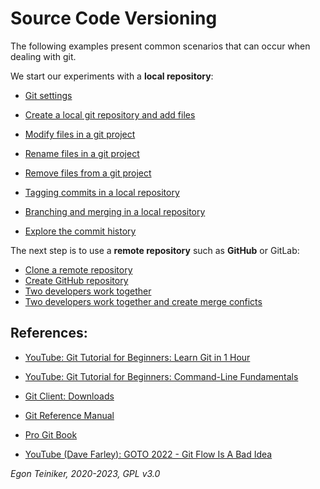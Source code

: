 # Source Code Versioning

The following examples present common scenarios that can occur when dealing with git.

We start our experiments with a **local repository**:

* [Git settings](doc/GitSettings.md)
* [Create a local git repository and add files](doc/CreateGitRepositoryAndAddFiles.md)
* [Modify files in a git project](doc/ModifyProjectFiles.md)
* [Rename files in a git project](doc/RenameProjectFiles.md)
* [Remove files from a git project](doc/RemoveProjectFiles.md)

* [Tagging commits in a local repository](doc/TaggingLocalRepository.md)
* [Branching and merging in a local repository](doc/BranchingLocalRepository.md)
* [Explore the commit history](doc/ExploreCommitHistory.md)

The next step is to use a **remote repository** such as **GitHub** or GitLab:

* [Clone a remote repository](doc/CloneRemoteRepository.md)
* [Create GitHub repository](doc/CreateGitHubRepository.md)
* [Two developers work together](doc/TwoDevelopersNoConflicts.md)
* [Two developers work together and create merge conficts](doc/TwoDevelopersWithMergeConflict.md)


## References:
* [YouTube: Git Tutorial for Beginners: Learn Git in 1 Hour](https://youtu.be/8JJ101D3knE)
* [YouTube: Git Tutorial for Beginners: Command-Line Fundamentals](https://youtu.be/HVsySz-h9r4)
* [Git Client: Downloads](https://git-scm.com/downloads)
* [Git Reference Manual](https://git-scm.com/docs)
* [Pro Git Book](https://git-scm.com/book/en/v2)

* [YouTube (Dave Farley): GOTO 2022 - Git Flow Is A Bad Idea](https://youtu.be/JOr4QeIjyW4)


*Egon Teiniker, 2020-2023, GPL v3.0*
